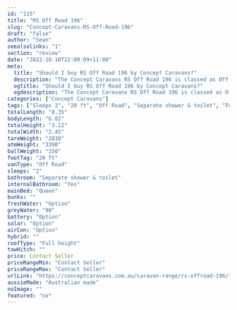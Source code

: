 ```yaml
---
id: "115"
title: "RS Off Road 196"
slug: "Concept-Caravans-RS-Off-Road-196"
draft: "false"
author: "Sean"
seealsolinks: "1"
section: "review"
date: "2022-10-10T22:00:09+11:00"
meta:
  title: "Should I buy RS Off Road 196 by Concept Caravans?"
  description: "The Concept Caravans RS Off Road 196 is classed as Off Road, and sleeps 2 people. It is Australian made and comes in at 20 ft. It generally has Separate shower & toilet."
  ogtitle: "Should I buy RS Off Road 196 by Concept Caravans?"
  ogdescription: "The Concept Caravans RS Off Road 196 is classed as Off Road, and sleeps 2 people. It is Australian made and comes in at 20 ft. It generally has Separate shower & toilet."
categories: ["Concept Caravans"]
tags: ["Sleeps 2", "20 ft", "Off Road", "Separate shower & toilet", "Full height", "Price Unknown", "Australian made"]
totalLength: "8.35"
bodyLength: "6.02"
totalHeight: "3.12"
totalWidth: "2.45"
tareWeight: "2810"
atmWeight: "3390"
ballWeight: "150"
footTag: "20 ft"
vanType: "Off Road"
sleeps: "2"
bathroom: "Separate shower & toilet"
internalBathroom: "Yes"
mainBed: "Queen"
bunks: ""
freshWater: "Option"
greyWater: "90"
battery: "Option"
solar: "Option"
airCon: "Option"
hybrid: ""
roofType: "Full height"
towHitch: ""
price: Contact Seller
priceRangeMin: "Contact Seller"
priceRangeMax: "Contact Seller"
urlLink: "https://conceptcaravans.com.au/caravan-range/rs-offroad-196/"
aussieMade: "Australian made"
noImage: ""
featured: "no"
---
```

